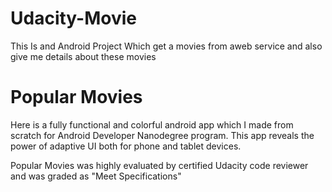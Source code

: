 # Udacity-Movie
This Is and Android Project Which get a movies from aweb service and also give me details about these movies
# Popular Movies
Here is a fully functional and colorful android app which I made from scratch for Android Developer Nanodegree program. This app reveals the power of adaptive UI both for phone and tablet devices.

Popular Movies was highly evaluated by certified Udacity code reviewer and was graded as "Meet Specifications"
